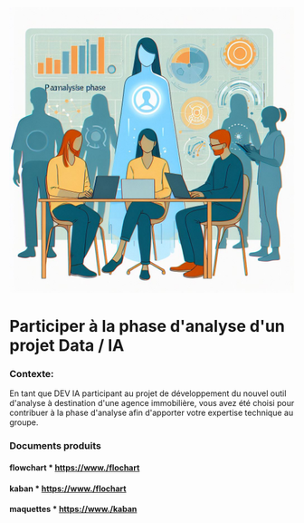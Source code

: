 ﻿
![Brief-1](Brief-1.jpg "Brief-1")

# Participer à la phase d'analyse d'un projet Data / IA

### Contexte:
En tant que DEV IA participant au projet de développement du nouvel outil d'analyse à destination d'une agence immobilière, vous avez été choisi pour contribuer à la phase d'analyse afin d'apporter votre expertise technique au groupe.

### Documents produits

#### flowchart * <a href="https://www./flowchart">https://www./flochart</a>
#### kaban * <a href="https://www./flowchart">https://www./flochart</a>
#### maquettes * <a href="https://www./kaban">https://www./kaban</a>


